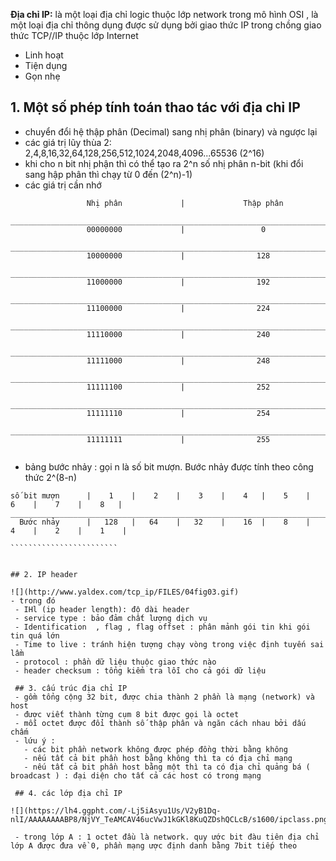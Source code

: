 **Địa chỉ IP:** là một loại địa chỉ logic thuộc lớp network trong mô hình OSI , là một loại địa chỉ thông dụng được sử dụng bởi giao thức IP trong chồng giao thức TCP//IP thuộc lớp Internet
- Linh hoạt
- Tiện dụng
- Gọn nhẹ

## 1. Một số phép tính toán thao tác với địa chỉ IP
- chuyển đổi hệ thập phân (Decimal) sang nhị phân (binary)  và ngược lại
- các giá trị lũy thùa 2: 2,4,8,16,32,64,128,256,512,1024,2048,4096...65536 (2^16)
- khi cho n bit nhị phận thì có thể tạo ra 2^n số nhị phân n-bit (khi đổi sang hập phân thì chạy từ 0 đến (2^n)-1)
- các giá trị cần nhớ
`````
                 Nhị phân             |             Thập phân
  ________________________________________________________________________
                 00000000             |                 0
  ________________________________________________________________________
                 10000000             |                128
  ________________________________________________________________________
                 11000000             |                192
  ________________________________________________________________________
                 11100000             |                224
  ________________________________________________________________________
                 11110000             |                240  
  ________________________________________________________________________
                 11111000             |                248
  ________________________________________________________________________
                 11111100             |                252       
  _______________________________________________________________________
                 11111110             |                254
  _______________________________________________________________________
                 11111111             |                255
                 
 ```````````````````````````
 - bảng bước nhảy : gọi n là số bit mượn. Bước nhảy được tính theo công thức 2^(8-n)
 
 ````````````````````````````
 số bit mượn      |    1    |    2    |    3    |    4   |    5    |     6    |    7    |    8   |
__________________________________________________________________________________________________
   Bước nhảy      |   128   |   64    |   32    |    16  |    8    |     4    |    2    |    1    |
   
 ````````````````````````
 
 
 ## 2. IP header
 
![](http://www.yaldex.com/tcp_ip/FILES/04fig03.gif) 
 - trong đó
  - IHl (ip header length): độ dài header
  - service type : bảo đảm chất lượng dịch vụ
  - Identification  , flag , flag offset : phân mảnh gói tin khi gói tin quá lớn
  - Time to live : tránh hiện tượng chạy vòng trong việc định tuyến sai lầm
  - protocol : phần dữ liệu thuộc giao thức nào
  - header checksum : tổng kiểm tra lỗi cho cả gói dữ liệu
  
  ## 3. cấu trúc địa chỉ IP
  - gồm tổng cộng 32 bit, được chia thành 2 phần là mạng (network) và host
  - được viết thành từng cụm 8 bit được gọi là octet
  - mỗi octet được đổi thành số thập phân và ngăn cách nhau bởi dấu chấm
  - lứu ý :
    - các bit phần network không được phép đồng thời bằng không
    - nếu tất cả bit phần host bằng không thì ta có địa chỉ mạng
    - nếu tất cả bit phần host bằng một thì ta có địa chỉ quảng bá ( broadcast ) : đại diện cho tất cả các host có trong mạng
    
  ## 4. các lớp địa chỉ IP

![](https://lh4.ggpht.com/-Lj5iAsyu1Us/V2yB1Dq-nlI/AAAAAAAABP8/NjVY_TeAMCAV46ucVwJ1kGKl8KuQZDshQCLcB/s1600/ipclass.png) 
  
  - trong lớp A : 1 octet đầu là network. quy ước bit đàu tiên địa chỉ lớp A được đưa về 0, phần mạng ược định danh bằng 7bit tiếp theo 
  
 


